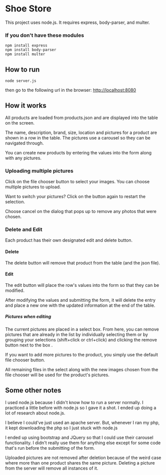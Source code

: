 # Shoe Store

This project uses node.js.
It requires express, body-parser, and multer.

### If you don't have these modules

`npm install express`<br/>
`npm install body-parser`<br/>
`npm install multer`

## How to run

`node server.js`

then go to the following url in the browser:
[http://localhost:8080](http://localhost:8080)

## How it works

All products are loaded from products.json and are displayed into the table on the screen.

The name, description, brand, size, location and pictures for a product are shown in a row in the table. The pictures use a carousel so they can be navigated through.

You can create new products by entering the values into the form along with any pictures.

### Uploading multiple pictures

Click on the file chooser button to select your images. You can choose multiple pictures to upload.

Want to switch your pictures? Click on the button again to restart the selection.

Choose cancel on the dialog that pops up to remove any photos that were chosen.

### Delete and Edit

Each product has their own designated edit and delete button.

#### Delete

The delete button will remove that product from the table (and the json file).

#### Edit

The edit button will place the row's values into the form so that they can be modified.

After modifying the values and submitting the form, it will delete the entry and place a new one with the updated information at the end of the table.

##### Pictures when editing

The current pictures are placed in a select box. From here, you can remove pictures that are already in the list by individually selecting them or by grouping your selections (shift+click or ctrl+click) and clicking the remove button next to the box .

If you want to add more pictures to the product, you simply use the default file chooser button.

All remaining files in the select along with the new images chosen from the file chooser will be used for the product's pictures.

## Some other notes

I used node.js because I didn't know how to run a server normally. I practiced a little before
with node.js so I gave it a shot. I ended up doing a lot of research about node.js.

I believe I could've just used an apache server. But, whenever I ran my php, it kept downloading the php so I just stuck with node.js

I ended up using bootstrap and JQuery so that I could use their carousel functionality.
I didn't really use them for anything else except for some code that's run before the submitting of the form.

Uploaded pictures are not removed after deletion because of the weird case where more than one product shares the same picture. Deleting a picture from the server will remove all instances of it.
